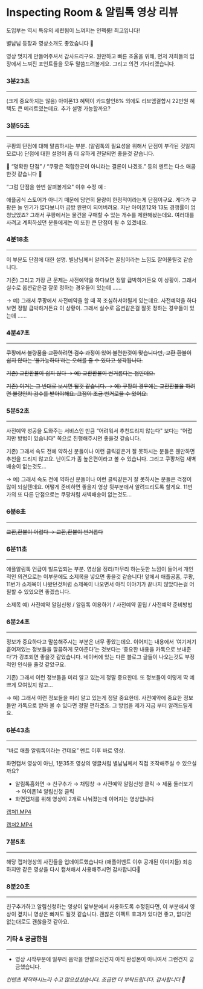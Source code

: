 # Inspecting Room & 알림톡 영상 리뷰

도입부는 역시 특유의 세련됨이 느껴지는 인펙룸! 최고입니다!

별남님 등장과 영상소개도 좋았습니다 👏

영상 멋지게 만들어주셔서 감사드리구요. 원만하고 빠른 조율을 위해, 먼저 저희들의 입장에서 느껴진 포인트들을 모두 말씀드려볼게요. 그리고 의견 기다리겠습니다.

### 3분23초

---

(크게 중요하지는 않음) 아이폰13 혜택이 카드할인8% 외에도 리브엠결합시 22만원 혜택도 큰 메리트였는데요. 추가 설명 가능할까요?

### 3분55초

---

쿠팡의 단점에 대해 말씀하시는 부분. (알림톡의 필요성을 위해서 단점이 부각된 것일지 모르나) 단점에 대한 설명이 좀 더 유하게 전달되면 좋을것 같습니다.

<aside>
📌 “명확한 단점” / “쿠팡은 적합한곳이 아니라는 결론이 나겠죠.” 등의 멘트는 다소 매콤한것 같습니다 🥲

</aside>

“그럼 단점을 한번 살펴볼게요" 이후 수정 예 :

애플공식 스토어가 아니기 때문에 당연히 물량이 한정적이라는게 단점이구요. 게다가 쿠팡은 늘 인기가 많다보니까 금방 완판이 되어버려요. 지난 아이폰12와 13도 경쟁률이 엄청났었죠? 그래서 쿠팡에서는 물건을 구매할 수 있는 개수를 제한해놨는데요. 여러대를 사려고 계획하셨던 분들에게는 이 또한 큰 단점이 될 수 있겠네요.

### 4분18초

---

이 부분도 단점에 대한 설명. 별남님께서 알려주는 꿀팁이라는 느낌도 잘어울릴것 같습니다.

기존) 그리고 가장 큰 문제는 사전예약을 하다보면 정말 급박하거든요 이 상황이. 그래서 실수로 옵션같은걸 잘못 정하는 경우들이 있는데 ……

→ 예) 그래서 쿠팡에서 사전예약을 할 때 꼭 조심하셔야될게 있는데요. 사전예약을 하다보면 정말 급박하거든요 이 상황이. 그래서 실수로 옵션같은걸 잘못 정하는 경우들이 있는데 ……

### ~~4분47초~~

---

~~쿠팡에서 불량품을 교환하려면 검수 과정이 있어 불편한것이 맞습니다만, 교환 환불이 쉽지 않다는 ‘불가능하다'라는 오해를 줄 수 있다고 생각됩니다.~~

~~기존) 교환환불이 쉽지 않다 → 예) 교환환불이 번거롭다는 점인데요.~~

~~기존) 이거는 그 반대로 보시면 될것 같습니다. → 예) 쿠팡의 경우에는 교환환불을 하려면 불량인지 검수를 받아야해요. 그점이 조금 번거로울 수 있어요.~~

### 5분52초

---

사전예약 성공을 도와주는 서비스인 만큼 “어려워서 추천드리지 않는다" 보다는 “어렵지만 방법이 있습니다" 쪽으로 진행해주시면 좋을것 같습니다.

기존) 그래서 속도 전에 약하신 분들이나 이런 클릭같은거 잘 못하시는 분들은 웬만하면 추천을 드리지 않고요. 난이도가 좀 높은편이라고 볼 수 있습니다. 그리고 쿠팡처럼 새벽배송이 없는것도…

→ 예) 그래서 속도 전에 약하신 분들이나 이런 클릭같은거 잘 못하시는 분들은 걱정이 많이 되실텐데요. 어떻게 준비하면 좋을지 영상 뒷부분에서 알려드리도록 할게요. 11번가의 또 다른 단점으로는 쿠팡처럼 새벽배송이 없는것도…

### ~~6분8초~~

---

~~교환,환불이 어렵다 → 교환,환불이 번거롭다~~

### 6분11초

---

애플알림톡 언급이 빌드업되는 부분. 영상을 정리/마무리 하는듯한 느낌이 들어서 개인적인 의견으로는 이부분에도 소제목을 넣으면 좋을것 같습니다! 앞에서 애플공홈, 쿠팡, 11번가 소제목이 나왔던것처럼 소제목이 나오면서 아직 이야기가 끝나지 않았다는걸 어필할 수 있었으면 좋겠습니다.

소제목 예) 사전예약 알림신청 / 알림톡 이용하기 / 사전예약 꿀팁 / 사전예약 준비방법

### 6분24초

---

정보가 중요하다고 말씀해주시는 부분은 너무 좋았는데요. 이어지는 내용에서 ‘여기저기 흩어져있는 정보들을 깔끔하게 모아준다’는 것보다는 ‘중요한 내용을 카톡으로 보내준다'가 강조되면 좋을것 같았습니다. 네이버에 있는 다른 블로그 글들이 나오는것도 부정적인 인식을 줄것 같았구요.

기존) 그래서 이런 정보들을 미리 알고 있는게 정말 중요한데. 또 정보들이 이렇게 딱 예쁘게 모여있지 않고…

→ 예) 그래서 이런 정보들을 미리 알고 있는게 정말 중요한데. 사전예약에 중요한 정보들만 카톡으로 받아 볼 수 있다면 정말 편하겠죠. 그 방법을 제가 지금 부터 알려드릴게요.

### 6분43초

---

“바로 애플 알림톡이라는 건데요” 멘트 이후 바로 영상.

화면캡쳐 영상이 아닌, 1분35초 영상의 앵글처럼 별남님께서 직접 조작해주실 수 있으실까요?

- 알림톡홈화면 → 친구추가 → 채팅창 → 사전예약 알림신청 클릭 → 제품 둘러보기 → 아이폰14 알림신청 클릭
- 화면캡처를 위해 영상이 2개로 나눠졌는데 이어지는 영상입니다

[캡쳐1.MP4](https://s3-us-west-2.amazonaws.com/secure.notion-static.com/3836669b-953c-4e11-942c-5d6cc2abfa74/%E1%84%8F%E1%85%A2%E1%86%B8%E1%84%8E%E1%85%A71.mp4)

[캡처2.MP4](https://s3-us-west-2.amazonaws.com/secure.notion-static.com/df6a49d9-5491-4247-870c-a1e3372e4bd9/%E1%84%8F%E1%85%A2%E1%86%B8%E1%84%8E%E1%85%A52.mp4)

### 7분5초

---

해당 캡처영상의 사진들을 업데이트했습니다 (애플이벤트 이후 공개된 이미지들) 죄송하지만 같은 영상을 다시 캡쳐해서 사용해주시면 감사합니다🙏

### 8분20초

---

친구추가하고 알림신청하는 영상이 앞부분에서 사용하도록 수정된다면, 이 부분에서 영상이 곂치니 영상은 빠져도 될것 같습니다. 괜찮은 이펙트 효과가 있다면 좋고, 없다면 없는대로도 괜찮을것 같아요.

### 기타 & 궁금한점

---

- 영상 시작부분에 일부러 음악을 안깔으신건지 아직 완성본이 아니여서 그런건지 궁금했습니다.

_컨텐츠 제작하시느라 수고 많으셨셨습니다. 조금만 더 부탁드립니다. 감사합니다 🙏_
